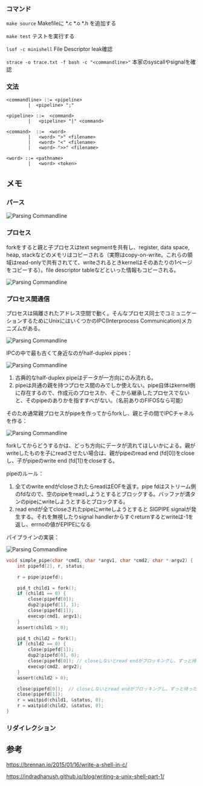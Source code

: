 ### コマンド

`make source` Makefileに *.c *.o *.h を追加する

`make test` テストを実行する

`lsof -c minishell` File Descriptor leak確認

`strace -o trace.txt -f bash -c "<commandline>"` 本家のsyscallやsignalを確認

### 文法

```
<commandline> ::= <pipeline>
        |  <pipeline> ";"

<pipeline> ::=  <command>
        |   <pipeline> "|" <command>

<command>  ::=  <word>
        |   <word> ">" <filename>
        |   <word> "<" <filename>
        |   <word> ">>" <filename>

<word> ::= <pathname>
        |   <word> <token>
```


## メモ

### パース

![Parsing Commandline](https://www.dropbox.com/s/4gsycvbf4yi3f31/parsing_commandline.png?raw=1)

### プロセス

forkをすると親と子プロセスはtext segmentを共有し、register, data space, heap, stackなどのメモリはコピーされる（実際はcopy-on-write。これらの領域はread-onlyで共有されてて、writeされるときkernelはそのあたりの1ページをコピーする）。file descriptor tableなどといった情報もコピーされる。

![Parsing Commandline](https://www.dropbox.com/s/qiyjj23zhnlg2tu/Screen_Shot_2021-01-18_at_16.53.34.png?raw=1)


### プロセス間通信

プロセスは隔離されたアドレス空間で動く。そんなプロセス同士でコミュニケーションするためにUnixにはいくつかのIPC(Interprocess Communication)メカニズムがある。

![Parsing Commandline](https://www.dropbox.com/s/pqjnhwfp08c19uc/Screen%20Shot%202021-01-18%20at%2018.43.20.png?raw=1)

IPCの中で最も古くて身近なのがhalf-duplex pipes：

![Parsing Commandline](https://www.dropbox.com/s/4qjs6g1h6888g6x/half_duplexpipe.png?raw=1)

1. 古典的なhalf-duplex pipeはデータが一方向にのみ流れる。
2. pipeは共通の親を持つプロセス間のみでしか使えない。pipe自体はkernel側に存在するので、作成元のプロセスか、そこから継承したプロセスでないと、そのpipeのありかを指すすべがない。（名前ありのFIFOSなら可能）

そのため通常親プロセスがpipeを作ってからforkし、親と子の間でIPCチャネルを作る：

![Parsing Commandline](https://www.dropbox.com/s/3d1s800487i7jbe/pipe_fork.png?raw=1)

forkしてからどうするかは、どっち方向にデータが流れてほしいかによる。親がwriteしたものを子にreadさせたい場合は、親がpipeのread end (fd[0])をcloseし、子がpipeのwrite end (fd[1])をcloseする。

pipeのルール：

1. 全てのwrite endがcloseされたらreadはEOFを返す。pipe fdはストリーム側のfdなので、空のpipeをreadしようとするとブロックする。バッファが満タンのpipeにwriteしようとするとブロックする。
2. read endが全てcloseされたpipeにwriteしようとすると SIGPIPE signalが発生する。それを無視したりsignal handlerからすぐreturnするとwriteは-1を返し、errnoの値がEPIPEになる

パイプラインの実装：

![Parsing Commandline](https://www.dropbox.com/s/h9jvf02g804tob1/pipeline.png?raw=1)


```c
void simple_pipe(char *cmd1, char *argv1, char *cmd2, char * argv2) {
    int pipefd[2], r, status;

    r = pipe(pipefd);

    pid_t child1 = fork();
    if (child1 == 0) {
        close(pipefd[0]);
        dup2(pipefd[1], 1);
        close(pipefd[1]);
        execvp(cmd1, argv1);
    }
    assert(child1 > 0);

    pid_t child2 = fork();
    if (child2 == 0) {
        close(pipefd[1]);
        dup2(pipefd[0], 0);
        close(pipefd[0]); // closeしないとread endがブロッキングし、ずっと待った状態になる
        execvp(cmd2, argv2);
    }
    assert(child2 > 0);

    close(pipefd[0]);  // closeしないとread endがブロッキングし、ずっと待った状態になる
    close(pipefd[1]);
    r = waitpid(child1, &status, 0);
    r = waitpid(child2, &status, 0);
}
```


### リダイレクション




## 参考

https://brennan.io/2015/01/16/write-a-shell-in-c/

https://indradhanush.github.io/blog/writing-a-unix-shell-part-1/
